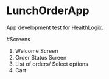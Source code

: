 # LunchOrderApp
App development test for HealthLogix.

#Screens
1. Welcome Screen
2. Order Status Screen
3. List of orders/ Select options
4. Cart

